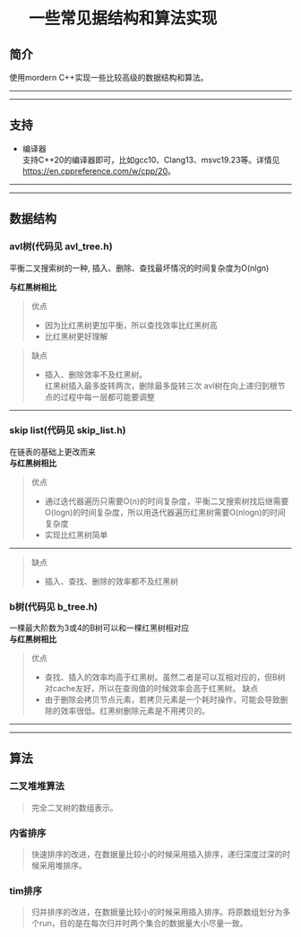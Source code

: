 # &emsp; 一些常见据结构和算法实现
## 简介 
使用mordern C++实现一些比较高级的数据结构和算法。  

------------------
-----------------
## 支持
* 编译器  
 支持C++20的编译器即可，比如gcc10、Clang13、msvc19.23等。详情见<https://en.cppreference.com/w/cpp/20>。

 ----------------
 ----------------
## 数据结构
### avl树(代码见 avl_tree.h)
平衡二叉搜索树的一种, 插入、删除、查找最坏情况的时间复杂度为O(nlgn)  

**与红黑树相比** 
> 优点 
> *  因为比红黑树更加平衡，所以查找效率比红黑树高
> * 比红黑树更好理解  

> 缺点
> * 插入、删除效率不及红黑树。  
>   红黑树插入最多旋转两次，删除最多旋转三次
>   avl树在向上递归到根节点的过程中每一层都可能要调整

-----------------------
### skip list(代码见 skip_list.h)  
在链表的基础上更改而来  
**与红黑树相比**
> 优点
> * 通过迭代器遍历只需要O(n)的时间复杂度，平衡二叉搜索树找后继需要O(logn)的时间复杂度，所以用迭代器遍历红黑树需要O(nlogn)的时间复杂度
> * 实现比红黑树简单
------------------
> 缺点
> * 插入、查找、删除的效率都不及红黑树

### b树(代码见 b_tree.h)
一棵最大阶数为3或4的B树可以和一棵红黑树相对应  
**与红黑树相比**
> 优点
> * 查找、插入的效率均高于红黑树。虽然二者是可以互相对应的，但B树对cache友好，所以在查询值的时候效率会高于红黑树。
> 缺点
> * 由于删除会拷贝节点元素，若拷贝元素是一个耗时操作，可能会导致删除的效率很低。红黑树删除元素是不用拷贝的。  
--------------------------
--------------------------
## 算法  
### 二叉堆堆算法  
> 完全二叉树的数组表示。
### 内省排序  
> 快速排序的改进，在数据量比较小的时候采用插入排序，递归深度过深的时候采用堆排序。
### tim排序
> 归并排序的改进，在数据量比较小的时候采用插入排序。将原数组划分为多个run，目的是在每次归并时两个集合的数据量大小尽量一致。
